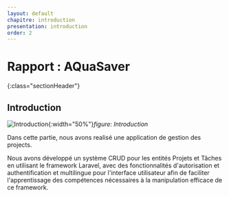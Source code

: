 ```yaml
---
layout: default
chapitre: introduction
presentation: introduction
order: 2
---
```


# Rapport : AQuaSaver
{:class="sectionHeader"}

<!-- new slide -->

## Introduction


![Introduction](/lab_crud/introduction/images/introduction.jpg){:width="50%"}*figure: Introduction*

<!-- note -->

Dans cette partie, nous avons realisé une application de gestion des projects.

Nous avons développé un système CRUD pour les entités Projets et Tâches en utilisant le framework Laravel, avec des fonctionnalités d'autorisation et authentification et multilingue pour l'interface utilisateur afin de faciliter l'apprentissage des compétences nécessaires à la manipulation efficace de ce framework.

<!-- new slide -->
